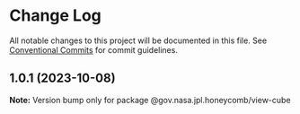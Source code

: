 # Change Log

All notable changes to this project will be documented in this file.
See [Conventional Commits](https://conventionalcommits.org) for commit guidelines.

## 1.0.1 (2023-10-08)

**Note:** Version bump only for package @gov.nasa.jpl.honeycomb/view-cube

